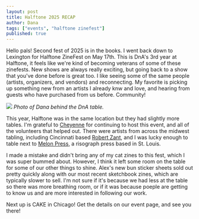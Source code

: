 ```yaml
---
layout: post
title: Halftone 2025 RECAP
author: Dana
tags: ["events", "halftone zinefest"]
published: true
---
```


Hello pals! Second fest of 2025 is in the books. I went back down to Lexington for Halftone ZineFest on May 17th. This is DnA's 3rd year at Halftone, it feels like we're kind of becoming veterans of some of these zinefests. New shows are always really exciting, but going back to a show that you've done before is great too. I like seeing some of the same people (artists, organizers, and vendors) and reconnecting. My favorite is picking up something new from an artists I already knw and love, and hearing from guests who have purchased from us before. Community!

<a href="/assets/img/post/2025_05_17_hzf.jpg"><img src="/assets/img/post/2025_05_17_hzf.jpg"></a> *Photo of Dana behind the DnA table.*

<!--more-->

This year, Halftone was in the same location but they had slightly more tables. I'm grateful to [Cheyenne](https://www.instagram.com/halftonezinefest/) for continuing to host this event, and all of the volunteers that helped out. There were artists from across the midwest tabling, including Cincinnati based [Robert Zant](https://www.instagram.com/robertzant/), and I was lucky enough to table next to [Melon Press](https://www.instagram.com/melonpressstl/), a risograph press based in St. Louis.

I made a mistake and didn't bring any of my cat zines to this fest, which I was super bummed about. However, I think it left some room on the table for some of our other things to shine. Alex's new bun sticker sheets sold out pretty quickly along with our most recent sketchbook zines, which are typically slower to sell. I'm not sure if it's because we had less at the table so there was more breathing room, or if it was because poeple are getting to know us and are more interested in following our work.

Next up is CAKE in Chicago! Get the details on our event page, and see you there!
